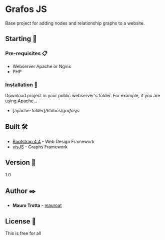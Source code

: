 # Grafos JS

Base project for adding nodes and relationship graphs to a website.

## Starting 🚀

### Pre-requisites 📋

* Webserver Apache or Nginx
* PHP

### Installation 🔧 
Download project in your public webserver's folder.
For example, if you are using Apache...

* [apache-folder]/htdocs/*grafosjs*

## Built 🛠️

* [Bootstrap 4.4](https://getbootstrap.com/docs/4.4/getting-started/download/) - Web Design Framework
* [visJS](https://visjs.github.io/vis-network/docs/network/) - Graphs Framework

## Version 📌

1.0

## Author ✒️

* **Mauro Trotta** - [mauroat](https://github.com/mauroat)

## License 📄

This is free for all